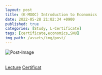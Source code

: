 ```yaml
---
layout: post
title: (K-MOOC) Introduction to Economics
date: 2022-05-28 21:02:34 +0900
published: true
categories: [Study, L-Certificate]
tags: [certificate,economics,SNU]
img_path: /assets/img/post/
---
```


![Post-Image](CERTIFICATE-Introduction_to_Exonomics.png)
<br><br>

[Lecture](http://www.kmooc.kr/courses/course-v1:SNUk+SNU044.008k+2017_T2/course/)
[Certificat](http://www.kmooc.kr/certificates/ae92017edf454f4c82433eacb89807a3)